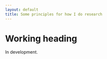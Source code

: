 ```yaml
---
layout: default
title: Some principles for how I do research
---
```

# Working heading

In development. 